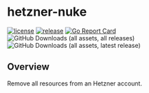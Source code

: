 # hetzner-nuke

[![license](https://img.shields.io/github/license/cgroschupp/hetzner-nuke.svg)](https://github.com/cgroschupp/hetzner-nuke/blob/main/LICENSE)
[![release](https://img.shields.io/github/release/cgroschupp/hetzner-nuke.svg)](https://github.com/cgroschupp/hetzner-nuke/releases)
[![Go Report Card](https://goreportcard.com/badge/github.com/cgroschupp/hetzner-nuke)](https://goreportcard.com/report/github.com/cgroschupp/hetzner-nuke)
![GitHub Downloads (all assets, all releases)](https://img.shields.io/github/downloads/cgroschupp/hetzner-nuke/total)
![GitHub Downloads (all assets, latest release)](https://img.shields.io/github/downloads/cgroschupp/hetzner-nuke/latest/total)



## Overview

Remove all resources from an Hetzner account.
